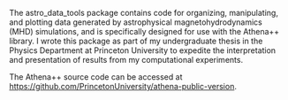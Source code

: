 The astro_data_tools package contains code for organizing, manipulating, and plotting data generated by astrophysical magnetohydrodynamics (MHD) simulations, and is specifically designed for use with the Athena++ library. I wrote this package as part of my undergraduate thesis in the Physics Department at Princeton University to expedite the interpretation and presentation of results from my computational experiments.

The Athena++ source code can be accessed at https://github.com/PrincetonUniversity/athena-public-version.
